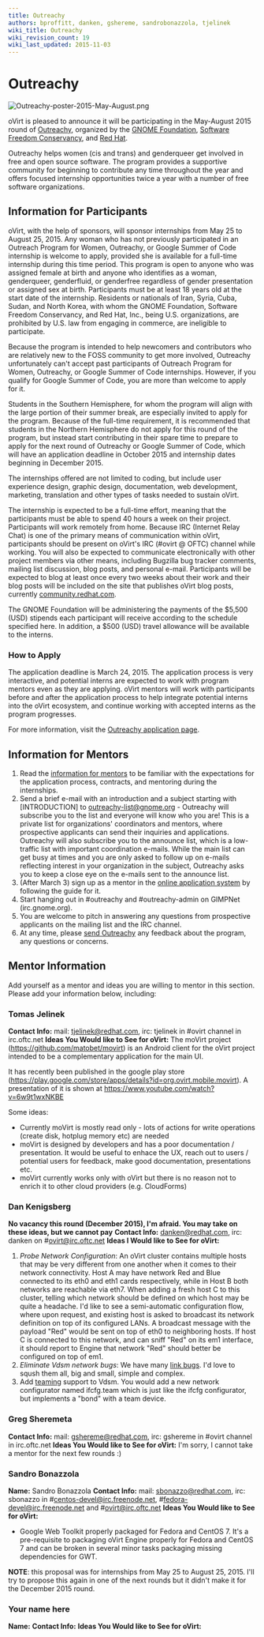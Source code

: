 ```yaml
---
title: Outreachy
authors: bproffitt, danken, gshereme, sandrobonazzola, tjelinek
wiki_title: Outreachy
wiki_revision_count: 19
wiki_last_updated: 2015-11-03
---
```


<!-- TODO: Content review
Mikey recommendation: Convert to a blog post and archive
-->

# Outreachy

![](Outreachy-poster-2015-May-August.png "Outreachy-poster-2015-May-August.png")

oVirt is pleased to announce it will be participating in the May-August 2015 round of [Outreachy](//www.gnome.org/outreachy/), organized by the [GNOME Foundation](//www.gnome.org/foundation/), [Software Freedom Conservancy](//sfconservancy.org/), and [Red Hat](//redhat.com).

Outreachy helps women (cis and trans) and genderqueer get involved in free and open source software. The program provides a supportive community for beginning to contribute any time throughout the year and offers focused internship opportunities twice a year with a number of free software organizations.

## Information for Participants

oVirt, with the help of sponsors, will sponsor internships from May 25 to August 25, 2015. Any woman who has not previously participated in an Outreach Program for Women, Outreachy, or Google Summer of Code internship is welcome to apply, provided she is available for a full-time internship during this time period. This program is open to anyone who was assigned female at birth and anyone who identifies as a woman, genderqueer, genderfluid, or genderfree regardless of gender presentation or assigned sex at birth. Participants must be at least 18 years old at the start date of the internship. Residents or nationals of Iran, Syria, Cuba, Sudan, and North Korea, with whom the GNOME Foundation, Software Freedom Conservancy, and Red Hat, Inc., being U.S. organizations, are prohibited by U.S. law from engaging in commerce, are ineligible to participate.

Because the program is intended to help newcomers and contributors who are relatively new to the FOSS community to get more involved, Outreachy unfortunately can't accept past participants of Outreach Program for Women, Outreachy, or Google Summer of Code internships. However, if you qualify for Google Summer of Code, you are more than welcome to apply for it.

Students in the Southern Hemisphere, for whom the program will align with the large portion of their summer break, are especially invited to apply for the program. Because of the full-time requirement, it is recommended that students in the Northern Hemisphere do not apply for this round of the program, but instead start contributing in their spare time to prepare to apply for the next round of Outreachy or Google Summer of Code, which will have an application deadline in October 2015 and internship dates beginning in December 2015.

The internships offered are not limited to coding, but include user experience design, graphic design, documentation, web development, marketing, translation and other types of tasks needed to sustain oVirt.

The internship is expected to be a full-time effort, meaning that the participants must be able to spend 40 hours a week on their project. Participants will work remotely from home. Because IRC (Internet Relay Chat) is one of the primary means of communication within oVirt, participants should be present on oVirt's IRC (#ovirt @ OFTC) channel while working. You will also be expected to communicate electronically with other project members via other means, including Bugzilla bug tracker comments, mailing list discussion, blog posts, and personal e-mail. Participants will be expected to blog at least once every two weeks about their work and their blog posts will be included on the site that publishes oVirt blog posts, currently [community.redhat.com](//community.redhat.com).

The GNOME Foundation will be administering the payments of the $5,500 (USD) stipends each participant will receive according to the schedule specified here. In addition, a $500 (USD) travel allowance will be available to the interns.

### How to Apply

The application deadline is March 24, 2015. The application process is very interactive, and potential interns are expected to work with program mentors even as they are applying. oVirt mentors will work with participants before and after the application process to help integrate potential interns into the oVirt ecosystem, and continue working with accepted interns as the program progresses.

For more information, visit the [Outreachy application page](//wiki.gnome.org/Outreachy#Submit_an_Application).

## Information for Mentors

1.  Read the [information for mentors](//wiki.gnome.org/Outreachy/Admin/InfoForMentor) to be familiar with the expectations for the application process, contracts, and mentoring during the internships.
2.  Send a brief e-mail with an introduction and a subject starting with [INTRODUCTION] to outreachy-list@gnome.org - Outreachy will subscribe you to the list and everyone will know who you are! This is a private list for organizations' coordinators and mentors, where prospective applicants can send their inquiries and applications. Outreachy will also subscribe you to the announce list, which is a low-traffic list with important coordination e-mails. While the main list can get busy at times and you are only asked to follow up on e-mails reflecting interest in your organization in the subject, Outreachy asks you to keep a close eye on the e-mails sent to the announce list.
3.  (After March 3) sign up as a mentor in the [online application system](//outreachy.gnome.org/) by following the guide for it.
4.  Start hanging out in #outreachy and #outreachy-admin on GIMPNet (irc.gnome.org).
5.  You are welcome to pitch in answering any questions from prospective applicants on the mailing list and the IRC channel.
6.  At any time, please [send Outreachy](//wiki.gnome.org/action/show/Outreachy/Admin?action=show&redirect=OutreachProgramForWomen%2FAdmin#Contact) any feedback about the program, any questions or concerns.

## Mentor Information

Add yourself as a mentor and ideas you are willing to mentor in this section. Please add your information below, including:

### Tomas Jelinek

**Contact Info:** mail: tjelinek@redhat.com, irc: tjelinek in #ovirt channel in irc.oftc.net
**Ideas You Would like to See for oVirt:** The moVirt project (https://github.com/matobet/movirt) is an Android client for the oVirt project intended to be a complementary application for the main UI.

It has recently been published in the google play store (https://play.google.com/store/apps/details?id=org.ovirt.mobile.movirt). A presentation of it is shown at <https://www.youtube.com/watch?v=6w9t1wxNKBE>

Some ideas:

*   Currently moVirt is mostly read only - lots of actions for write operations (create disk, hotplug memory etc) are needed
*   moVirt is designed by developers and has a poor documentation / presentation. It would be useful to enhace the UX, reach out to users / potential users for feedback, make good documentation, presentations etc.
*   moVirt currently works only with oVirt but there is no reason not to enrich it to other cloud providers (e.g. CloudForms)

### Dan Kenigsberg

**No vacancy this round (December 2015), I'm afraid. You may take on these ideas, but we cannot pay**
**Contact Info:** danken@redhat.com, irc: danken on #ovirt@irc.oftc.net
**Ideas I Would like to See for oVirt:**

1.  *Probe Network Configuration*: An oVirt cluster contains multiple hosts that may be very different from one another when it comes to their network connectivity. Host A may have network Red and Blue connected to its eth0 and eth1 cards respectively, while in Host B both networks are reachable via eth7. When adding a fresh host C to this cluster, telling which network should be defined on which host may be quite a headache. I'd like to see a semi-automatic configuration flow, where upon request, and existing host is asked to broadcast its network definition on top of its configured LANs. A broadcast message with the payload "Red" would be sent on top of eth0 to neighboring hosts. If host C is connected to this network, and can sniff "Red" on its em1 interface, it should report to Engine that network "Red" should better be configured on top of em1.
2.  *Eliminate Vdsm network bugs*: We have many [link bugs](https://bugzilla.redhat.com/buglist.cgi?bug_status=NEW&bug_status=ASSIGNED&columnlist=short_desc%2Ccomponent%2Cbug_status%2Cflagtypes.name%2Cassigned_to&product=vdsm&f0=OP&f1=OP&f2=status_whiteboard&f3=CP&f4=CP&f5=component&j1=OR&known_name=net&list_id=2893489&o2=substring&o5=notsubstring&classificiation=oVirt&product=Red%20Hat%20Enterprise%20Linux%206&product=Red%20Hat%20Enterprise%20Virtualization%20Manager&query_based_on=net&query_format=advanced&v2=network&v5=Guide). I'd love to sqush them all, big and small, simple and complex.
3.  Add [teaming](http://fedoraproject.org/wiki/Features/TeamDriver) support to Vdsm. You would add a new network configurator named ifcfg.team which is just like the ifcfg configurator, but implements a "bond" with a team device.

### Greg Sheremeta

**Contact Info:** mail: gshereme@redhat.com, irc: gshereme in #ovirt channel in irc.oftc.net
**Ideas You Would like to See for oVirt:** I'm sorry, I cannot take a mentor for the next few rounds :)

### Sandro Bonazzola

**Name:** Sandro Bonazzola
**Contact Info:** mail: sbonazzo@redhat.com, irc: sbonazzo in #centos-devel@irc.freenode.net, #fedora-devel@irc.freenode.net and #ovirt@irc.oftc.net
**Ideas You Would like to See for oVirt:**

*   Google Web Toolkit properly packaged for Fedora and CentOS 7. It's a pre-requisite to packaging oVirt Engine properly for Fedora and CentOS 7 and can be broken in several minor tasks packaging missing dependencies for GWT.

**NOTE**: this proposal was for internships from May 25 to August 25, 2015. I'll try to propose this again in one of the next rounds but it didn't make it for the December 2015 round.

### Your name here

**Name:**
**Contact Info:**
**Ideas You Would like to See for oVirt:**
